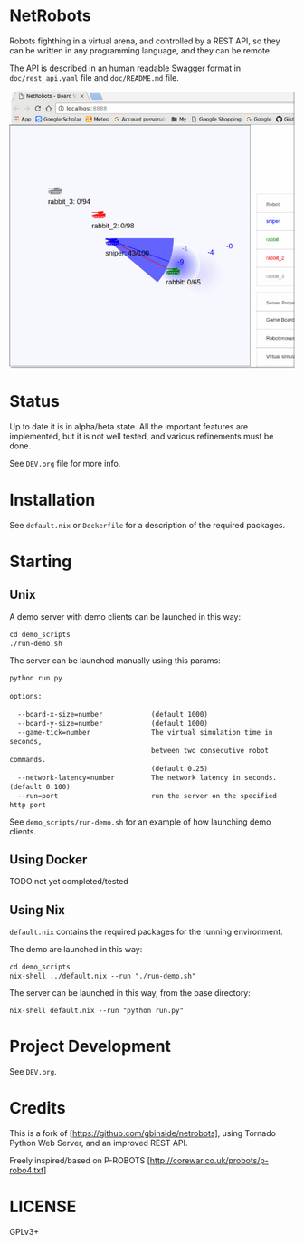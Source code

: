NetRobots
=========

Robots fighthing in a virtual arena, and controlled by a REST API, so they can be written in any programming language, and they can be remote. 

The API is described in an human readable Swagger format in `doc/rest_api.yaml` file and `doc/README.md` file.

![screenshot](/doc/screenshot_1.jpg)

Status
======

Up to date it is in alpha/beta state. All the important features are implemented, but it is not well tested, and various refinements must be done. 

See `DEV.org` file for more info.

Installation
============

See `default.nix` or `Dockerfile` for a description of the required packages.

Starting
========

Unix
----

A demo server with demo clients can be launched in this way:

    cd demo_scripts
    ./run-demo.sh

The server can be launched manually using this params:

    python run.py

    options:

      --board-x-size=number            (default 1000)
      --board-y-size=number            (default 1000)
      --game-tick=number               The virtual simulation time in seconds,
                                       between two consecutive robot commands.
                                       (default 0.25)
      --network-latency=number         The network latency in seconds. (default 0.100)
      --run=port                       run the server on the specified http port

See `demo_scripts/run-demo.sh` for an example of how launching demo clients.

Using Docker
------------

TODO not yet completed/tested

Using Nix
---------

`default.nix` contains the required packages for the running environment.

The demo are launched in this way:

    cd demo_scripts
    nix-shell ../default.nix --run "./run-demo.sh"

The server can be launched in this way, from the base directory: 

    nix-shell default.nix --run "python run.py"

Project Development
===================

See `DEV.org`.

Credits
=======

This is a fork of [https://github.com/gbinside/netrobots], using Tornado Python Web Server, and an improved REST API.

Freely inspired/based on P-ROBOTS [http://corewar.co.uk/probots/p-robo4.txt]

LICENSE
=======

GPLv3+

